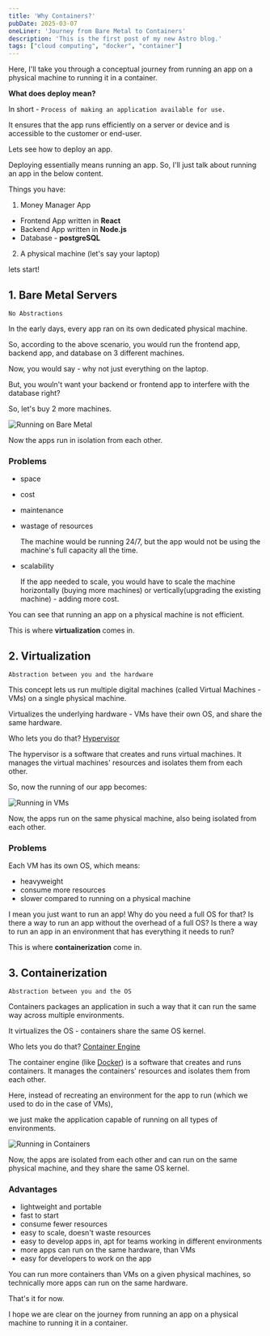 ```yaml
---
title: 'Why Containers?'
pubDate: 2025-03-07
oneLiner: 'Journey from Bare Metal to Containers'
description: 'This is the first post of my new Astro blog.'
tags: ["cloud computing", "docker", "container"]
---
```


Here, I'll take you through a conceptual journey from running an app on a physical machine to running it in a container.

<aside>
<strong>What does deploy mean?</strong>

In short - `Process of making an application available for use.`

It ensures that the app runs efficiently on a server or device and is accessible to the customer or end-user.
</aside>

Lets see how to deploy an app. 

Deploying essentially means running an app. So, I'll just talk about running an app in the below content.

Things you have:
1. Money Manager App
  - Frontend App written in **React**
  - Backend App written in **Node.js**
  - Database - **postgreSQL**
2. A physical machine (let's say your laptop)

lets start!

## 1. Bare Metal Servers

`No Abstractions`

In the early days, every app ran on its own dedicated physical machine.

<aside>
So, according to the above scenario, you would run the frontend app, backend app, and database on 3 different machines.

Now, you would say - why not just everything on the laptop.

But, you wouln't want your backend or frontend app to interfere with the database right?

So, let's buy 2 more machines.

![Running on Bare Metal](./assets/running-in-bare-metal.png)

Now the apps run in isolation from each other.
</aside>

### Problems

- space
- cost
- maintenance
- wastage of resources
 
  The machine would be running 24/7, but the app would not be using the machine's full capacity all the time.
- scalability 
  
  If the app needed to scale, you would have to scale the machine horizontally (buying more machines) or vertically(upgrading the existing machine) - adding more cost.

You can see that running an app on a physical machine is not efficient.

This is where **virtualization** comes in.

## 2. Virtualization

`Abstraction between you and the hardware`

This concept lets us run multiple digital machines (called Virtual Machines - VMs) on a single physical machine.

Virtualizes the underlying hardware - VMs have their own OS, and share the same hardware.

Who lets you do that? [Hypervisor](https://aws.amazon.com/what-is/hypervisor/)

The hypervisor is a software that creates and runs virtual machines. It manages the virtual machines' resources and isolates them from each other.

<aside>
So, now the running of our app becomes:

![Running in VMs](./assets/running-in-vms.png)

Now, the apps run on the same physical machine, also being isolated from each other.
</aside>

### Problems

Each VM has its own OS, which means:
- heavyweight
- consume more resources
- slower compared to running on a physical machine

I mean you just want to run an app! Why do you need a full OS for that?
Is there a way to run an app without the overhead of a full OS?
Is there a way to run an app in an environment that has everything it needs to run?

This is where **containerization** come in.

## 3. Containerization

`Abstraction between you and the OS`

Containers packages an application in such a way that it can run the same way across multiple environments.

It virtualizes the OS - containers share the same OS kernel.

Who lets you do that? [Container Engine](https://www.wiz.io/academy/container-engine)

The container engine (like [Docker](https://www.docker.com/)) is a software that creates and runs containers. It manages the containers' resources and isolates them from each other.

<aside>
Here, instead of recreating an environment for the app to run (which we used to do in the case of VMs), 

we just make the application capable of running on all types of environments.

![Running in Containers](./assets/running-in-containers.png)

Now, the apps are isolated from each other and can run on the same physical machine, and they share the same OS kernel.
</aside>

### Advantages

- lightweight and portable
- fast to start
- consume fewer resources
- easy to scale, doesn't waste resources
- easy to develop apps in, apt for teams working in different environments
- more apps can run on the same hardware, than VMs
- easy for developers to work on the app

You can run more containers than VMs on a given physical machines, so technically more apps can run on the same hardware.

That's it for now.

I hope we are clear on the journey from running an app on a physical machine to running it in a container.